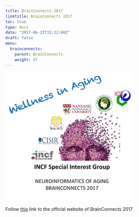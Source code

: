 ```yaml
---
title: BrainConnects 2017
linktitle: BrainConnects 2017
toc: true
type: docs
date: "2017-06-23T15:22:00Z"
draft: false
menu:
  brainconnects:
    parent: BrainConnects
    weight: 97
---
```


![poster](/events/brainconnects/2017.jpg)

Follow [this](https://sites.google.com/site/brainconnects2017/) link to the official website of BrainConnects 2017
